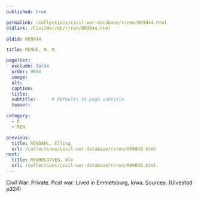 ```yaml
---
published: true

permalink: /collections/civil-war-database/r/ren/009044.html
oldlink: /CivilWar/db/r/ren/009044.html

oldid: 009044

title: RENDE, H. O.

pagelist:
  exclude: false
  order: 9044
  image: 
  alt:
  caption:
  title:
  subtitle:      # Defaults to page subtitle
  teaser:

category: 
  - R 
  - REN

previous:
  title: RENDAHL, Elling
  url: /collections/civil-war-database/r/ren/009043.html  
next:
  title: RENHOLDTSEN, Ole
  url: /collections/civil-war-database/r/ren/009045.html   
---
```

Civil War: Private. Post war: Lived in Emmetsburg, Iowa. Sources: (Ulvestad p324)